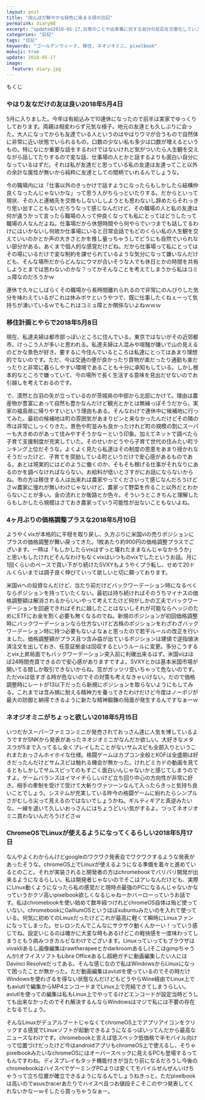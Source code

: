 ```yaml
---
layout: post
title: "田んぼが鮮やかな緑色に染まる頃の日記"
permalink: diary08
excerpt: "updated2018-05-17,日常のことや出来事に対する自分の反応を文章化していこうのコーナーです。特にテーマも設けずにつらつらと書いていくとっても楽しいコーナーです。見る人にとって楽しいコーナーかどうかは定かではありませんよー"
categories: "日記"
tags: "日記"
keywords: "ゴールデンウィーク, 移住, ネオジオミニ, pixelbook"
mokuji: true
update: 2018-05-17
image:
  feature: diary.jpg
---
```


<div id="mokuji"><span>もくじ</span></div>

### やはり友なだけの友は良い2018年5月4日

5月に入りました。今年は有給込みで10連休になったので前半は実家でゆっくりしております。両親は相変わらず元気な様子。地元の友達とも久しぶりに会った。大人になってからも友達でいる人というのはやはりウマが合うもので自然体に非常に近い状態でいられるもの。口数の少ない私も多少は口数が増えるというもの。特になにか重要な話をするわけではないけれど気がついたら人生観を交えながら話してたりするので変な話、仕事場の人とかと話するよりも面白い自分になっているはずだ。それは私が友達だと思っている私の友達は友達ってこと以外の余計な属性が無いから純粋に友達としての間柄でいれるんでしょうな。

今の職場内には「仕事以外のきっかけで話すようになったらもしかしたら結構仲良くなったんじゃないかな」って思う人がちらっといたりする。だからといって現状、その人と連絡先を交換もしないししようとも思わないし辞めたらそれっきり思い出すこともないだろうなって感じなんだけど、その職場の人と私の友達は何が違うかって言ったら職場の人って仲良くなっても私にとってはどうしたって職場の人なんだよね。仕事場だから休憩時間やら何やらでいつまでも話してるわけにはいかないし何故か仕事場にいると日常会話でもどのくらい私の人生観を交えていいのかとか声の大きさとかを推し量っちゃうしでどうにも自然でいられない部分がある。あくまで個人的な感覚だけどね。だから仕事場って私にとってはその場にいるだけで変な制約を課せられているような気分になって嫌いなんだけども、そんな場所だからどんなにウマが合いそうな人でも休日とかの時間を共有しようとまでは思わないのかな？ってかそんなことを考えてしまうから私はコミュ障なのだろうかｗ

連休で久々にしばらくその職場から長時間離れられるので非常にのんびりした気分を味わえているがこれは休みボケというやつで、既に仕事したくねぇーって気持ちが湧いているｗでもこれはコミュ障とか関係ないよねｗｗｗ

### 移住計画とやらで2018年5月8日

現在、私達夫婦は都市部っぽいところに住んでいる。東京ではないがその近郊都市。けっこう人が多いと思われる。私達夫婦は人混みや喧騒が嫌いで山の見えるのどかな景色が好き。要するに今住んでいるところは私達にとってはあまり理想的でないのです。ただ、今は交通の便が良かったり買物が楽だったり通勤も楽だったりと非常に暮らしやすい環境であることも十分に承知もしている。しかし根本的なところで嫌っていて、今の場所で長く生活する意味を見出だせないのでお引越しを考えておるのです。

で、漠然と白羽の矢が立っているのが茨城県の中部から北部にかけて。理由は農産物が豊富にあって自然も豊かなんだけど観光とかとは無縁っぽそうだから。実家の福島県に帰りやすいという理由もある。そんなわけで連休中に候補地に行ってみた。最初の候補地は町の雰囲気があまりピンと来なかったんだけどその隣の市は非常にしっくりきた。景色や町並みも良かったけれど町の規模の割にスーパーも大きめのがあって住みやすそうかなーという印象。加えてネットで調べたら子育て支援制度が充実していた。そのせいかどうやら子育て世代の住みたい町ランキング上位だそうな。よくよく見たら私達はその制度の恩恵をあまり授かれなそうだったけど、子育てを奨励している町というだけで安心感があるものである。あとは現実的にはどのように働くのか、そもそも稼げる仕事がそれなりにあるのかを調べなければならない。お給料が低いとさすがにお話にならないからね。市の方は移住する人は出来れば農家やってくださいって感じなんだろうけどさｗ農家に憧れが無いわけじゃないけど、農家って野菜を作ること以外だとわからないことが多い。金の流れとか販路とか色々。そういうとこきちんと理解したらもしかしたら規模はさておき農家っていう可能性が出ないこともないよね。

### 4ヶ月ぶりの価格調整プラスな2018年5月10日

ようやくvixが本格的に平穏を取り戻し、久方ぶりに米国viの売りポジションにプラスの価格調整が舞い戻ってきた。1枚あたり約900円の価格調整プラスでございます。一時は「もしかしたらvixはずっと壊れたままなんじゃなかろうか」と思いもしたけれどそんなわけもなくvixはいつものvixでしたというお話。月に1回くらいのペースで買い下がり続けたSVXYもようやくプラ転し、せめて20ドルくらいまでは調子良く伸びていって欲しいと切に願っております。

米国viへの投資なんだけど、当たり前だけどバックワーデーション時になるべくならポジションを持っていたくない。最初は持ち続ければそのうちマイナスの価格調整額は解消されるからいいやって考えてたけど何がしかの工夫でバックワーデーションを回避できればそれに越したことはないしそれが可能ならヘッジのためにETFにお金を割く必要も無くなるのでね。新規のポジションが初回価格調整時にバックワーデーションなら仕方ないけど古株のポジションをわざわざバックワーデーション時に持つ必要もないよなぁと思ったので若干ルールの改正を行いました。価格調整額がプラス且つ含み益が出ているポジションは建値で逆指値決済注文を出しておき、任意証拠金は回収するというルールに変更。多分こうするとvix上昇局面でもバックワーデーション突入前に利確出来るはず。米国viはほぼ24時間売買できるので安心感がありますですよ。SVXYとかは基本米国市場が開いてる間しか取引できないからね。窓がガッツリ空いちゃって危ないのです。ただvixは低すぎる時が危ないのでその対策も考えなきゃいけない。だので価格調整時にレートが13以下だったら新規にポジションを取らないようにもしてみる。これまでは含み損に耐える精神力を養ってきたわけだけど今度はノーポジが最大の防御と納得できるように新たな精神鍛錬の局面が発生するんですなぁーｗ

### ネオジオミニがちょっと欲しい2018年5月15日

いつだかスーパーファミコンミニが発売されておっさん達に人気を博しているようですがSNKから発表があったネオジオミニがなんだか欲しい。大好きなメタスラが5まで入ってるし全くプレイしたことがないサムスピも全部入りというこれまたおっさんホイホイな仕様。格闘ゲームはカプコン全般とKOFは全盛期は好きだったんだけどサムスピは触れる機会が無かった。けれどミカドの動画を見てるともしかしてサムスピってのもすごく面白いんじゃないかと感じてしまうのですよ。ゲームバランスはイマイチらしいけど立ち回り中心の方向性が非常に好き。相手の牽制を受けて受けて大斬りヴァツーンなんて入ったらきっと気持ち良いことでしょう。システムが充実している昨今の格闘ゲームに紛れたらシンプルさがむしろ尖って見えるのではないでしょうかね。ギルティギアと真逆みたいな。一線を退いて久しいおっさんにはちょうどいい気がするよ。つってネオジオミニ買わないんだろうけどさｗ

### ChromeOSでLinuxが使えるようになってくるらしい2018年5月17日

なんやよくわからんけどgoogleのワクワク発表会でワクワクするような発表があったそうな。chromeOS上でLinuxが使えるようになる準備を着々と進めているとのこと。それが実装されると開発者の方はchromebookでバリバリ開発が出来るようになるらしい。私は開発者じゃないのでそこはアレなんだけども、実際にLinux動くようになったら私の感覚だと現時点最強のPCになるんじゃないかなっていうかクソ高いpixelbook欲しくなるじゃねーかバーローっていうお話です。私はchromebookを使い始めて数年経つけれどchromeOS自体は殆ど使っていない。chromebookにGalliumOSというほぼxubuntuみたいのを入れて使っている。何気に初めてのLinuxだったけどこれが最高に軽くて瞬時にLinuxファンになってしまった。セレロンたんでこんなにサクサク動くんかーい！っていう感じでね。設定いじるのは確かに大変な時もあるけどこの軽快感を一度味わってしまうともう病みつきカルビなわけでございます。Linuxっていってもブラウザはvivaldiあるし画像編集はrawtherapeeとかdarkroomあるし(そこはgimpちゃうんか)オフイスソフトもLibra Officeあるし超絶ガチに動画編集したい人にはDavinci Resolveだってある。そんな感じなので私はWindowsからLinuxになって困ったことが無かった。ただ動画編集はaviutlを使っているのでその時だけWindowsを使わざるを得ない状態なんだけどもどうやらWine経由でLinux上でもaviutlで編集からMP4エンコードまでLinux上で完結できてしまうらしい。aviutlを使っての編集は私もLinux上でやってるけどエンコードが設定当時どうしても出来なかったのでそれ解決するんならWindowsはマジで私には不要の存在となるでしょう。

そんなLinuxがデュアルブートじゃなくてchromeOS上でアプリアイコンをクリックする感覚でLinuxソフトが起動できるようになるっぽいってんだから最高なニュースなわけです。chromebookと言えば低スペック低価格で半モバイル向けって位置づけだったけど今はandroidアプリもchromeOS上で使えるし、そりゃpixelbookみたいなchromeOSにはオーバースペックに見えるPCも登場するってもんですわね。ディスプレイもタッチ機能付きが当たり前になるだろうし今後のchromebookはハイスペでゲーミングPCよりは安くてモバイルぜんぜんいけちゃうって立ち位置が確立できるようになるんでしょうねきっと。ただpixelbookは高いのでasusかacerあたりでハイスペ且つお値段そこそこのやつ発表してくれないかなーｗそしたら買っちゃうなぁー。